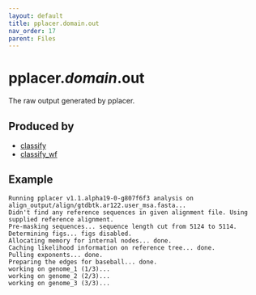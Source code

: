 ```yaml
---
layout: default
title: pplacer.domain.out
nav_order: 17
parent: Files
---
```


# pplacer.*domain*.out

The raw output generated by pplacer.

## Produced by
 * [classify](../commands/classify.html)
 * [classify_wf](../commands/classify_wf.html)


## Example

```text
Running pplacer v1.1.alpha19-0-g807f6f3 analysis on align_output/align/gtdbtk.ar122.user_msa.fasta...
Didn't find any reference sequences in given alignment file. Using supplied reference alignment.
Pre-masking sequences... sequence length cut from 5124 to 5114.
Determining figs... figs disabled.
Allocating memory for internal nodes... done.
Caching likelihood information on reference tree... done.
Pulling exponents... done.
Preparing the edges for baseball... done.
working on genome_1 (1/3)...
working on genome_2 (2/3)...
working on genome_3 (3/3)...
```

